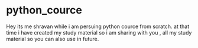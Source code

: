 # python_cource

Hey its me  shravan while i am persuing python cource from scratch.
at that time i have created my study material so i am sharing with you ,
all my study material so you can also use  in future.
